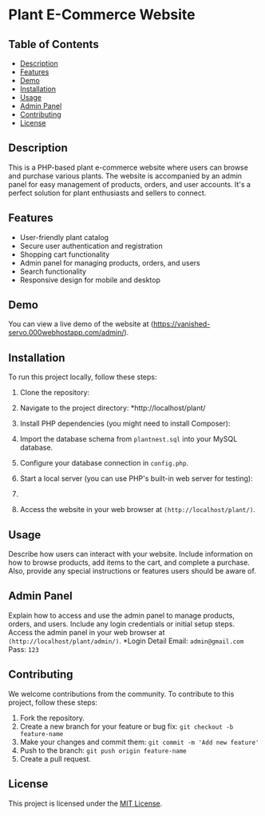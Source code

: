 # Plant E-Commerce Website

## Table of Contents
- [Description](#description)
- [Features](#features)
- [Demo](#demo)
- [Installation](#installation)
- [Usage](#usage)
- [Admin Panel](#admin-panel)
- [Contributing](#contributing)
- [License](#license)

## Description
This is a PHP-based plant e-commerce website where users can browse and purchase various plants. The website is accompanied by an admin panel for easy management of products, orders, and user accounts. It's a perfect solution for plant enthusiasts and sellers to connect.

## Features
- User-friendly plant catalog
- Secure user authentication and registration
- Shopping cart functionality
- Admin panel for managing products, orders, and users
- Search functionality
- Responsive design for mobile and desktop

## Demo
You can view a live demo of the website at (https://vanished-servo.000webhostapp.com/admin/).

## Installation
To run this project locally, follow these steps:

1. Clone the repository:


2. Navigate to the project directory:
   *http://localhost/plant/


3. Install PHP dependencies (you might need to install Composer):

4. Import the database schema from `plantnest.sql` into your MySQL database.

5. Configure your database connection in `config.php`.

6. Start a local server (you can use PHP's built-in web server for testing):
7. 
7. Access the website in your web browser at `(http://localhost/plant/)`.

## Usage
Describe how users can interact with your website. Include information on how to browse products, add items to the cart, and complete a purchase. Also, provide any special instructions or features users should be aware of.

## Admin Panel
Explain how to access and use the admin panel to manage products, orders, and users. Include any login credentials or initial setup steps.
 Access the admin panel in your web browser at `(http://localhost/plant/admin/)`.
 *Login Detail
 Email: `admin@gmail.com`
 Pass: `123`

## Contributing
We welcome contributions from the community. To contribute to this project, follow these steps:

1. Fork the repository.
2. Create a new branch for your feature or bug fix: `git checkout -b feature-name`
3. Make your changes and commit them: `git commit -m 'Add new feature'`
4. Push to the branch: `git push origin feature-name`
5. Create a pull request.

## License
This project is licensed under the [MIT License](LICENSE).


